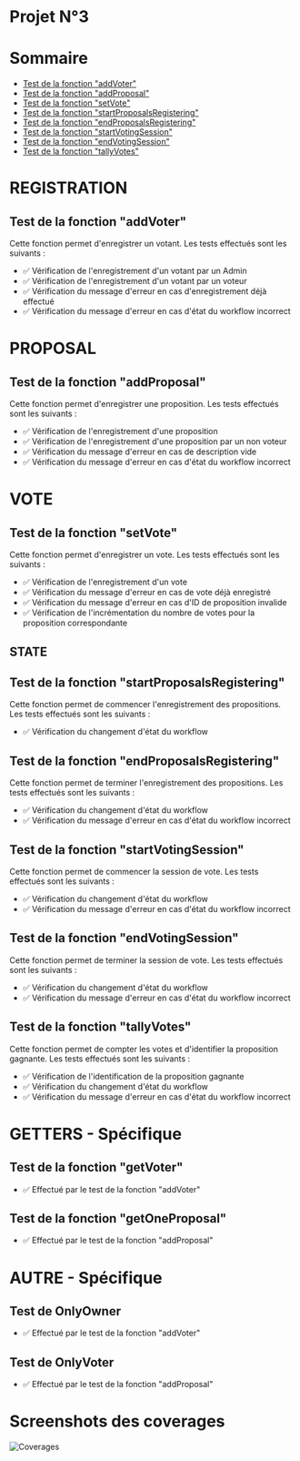 # Projet N°3

# Sommaire
- [Test de la fonction "addVoter"](#test-de-la-fonction-addvoter)
- [Test de la fonction "addProposal"](#test-de-la-fonction-addproposal)
- [Test de la fonction "setVote"](#test-de-la-fonction-setvote)
- [Test de la fonction "startProposalsRegistering"](#test-de-la-fonction-startproposalsregistering)
- [Test de la fonction "endProposalsRegistering"](#test-de-la-fonction-endproposalsregistering)
- [Test de la fonction "startVotingSession"](#test-de-la-fonction-startvotingsession)
- [Test de la fonction "endVotingSession"](#test-de-la-fonction-endvotingsession)
- [Test de la fonction "tallyVotes"](#test-de-la-fonction-tallyvotes)

# REGISTRATION
## Test de la fonction "addVoter"

Cette fonction permet d'enregistrer un votant. Les tests effectués sont les suivants :

- :white_check_mark: Vérification de l'enregistrement d'un votant par un Admin
- :white_check_mark: Vérification de l'enregistrement d'un votant par un voteur
- :white_check_mark: Vérification du message d'erreur en cas d'enregistrement déjà effectué
- :white_check_mark: Vérification du message d'erreur en cas d'état du workflow incorrect

# PROPOSAL
## Test de la fonction "addProposal"

Cette fonction permet d'enregistrer une proposition. Les tests effectués sont les suivants :

- :white_check_mark: Vérification de l'enregistrement d'une proposition
- :white_check_mark: Vérification de l'enregistrement d'une proposition par un non voteur
- :white_check_mark: Vérification du message d'erreur en cas de description vide
- :white_check_mark: Vérification du message d'erreur en cas d'état du workflow incorrect

# VOTE
## Test de la fonction "setVote"

Cette fonction permet d'enregistrer un vote. Les tests effectués sont les suivants :

- :white_check_mark: Vérification de l'enregistrement d'un vote
- :white_check_mark: Vérification du message d'erreur en cas de vote déjà enregistré
- :white_check_mark: Vérification du message d'erreur en cas d'ID de proposition invalide
- :white_check_mark: Vérification de l'incrémentation du nombre de votes pour la proposition correspondante

## STATE
## Test de la fonction "startProposalsRegistering"

Cette fonction permet de commencer l'enregistrement des propositions. Les tests effectués sont les suivants :

- :white_check_mark: Vérification du changement d'état du workflow

## Test de la fonction "endProposalsRegistering"

Cette fonction permet de terminer l'enregistrement des propositions. Les tests effectués sont les suivants :

- :white_check_mark: Vérification du changement d'état du workflow
- :white_check_mark: Vérification du message d'erreur en cas d'état du workflow incorrect

## Test de la fonction "startVotingSession"

Cette fonction permet de commencer la session de vote. Les tests effectués sont les suivants :

- :white_check_mark: Vérification du changement d'état du workflow
- :white_check_mark: Vérification du message d'erreur en cas d'état du workflow incorrect

## Test de la fonction "endVotingSession"

Cette fonction permet de terminer la session de vote. Les tests effectués sont les suivants :

- :white_check_mark: Vérification du changement d'état du workflow
- :white_check_mark: Vérification du message d'erreur en cas d'état du workflow incorrect

## Test de la fonction "tallyVotes"

Cette fonction permet de compter les votes et d'identifier la proposition gagnante. Les tests effectués sont les suivants :

- :white_check_mark: Vérification de l'identification de la proposition gagnante
- :white_check_mark: Vérification du changement d'état du workflow
- :white_check_mark: Vérification du message d'erreur en cas d'état du workflow incorrect


# GETTERS - Spécifique
## Test de la fonction "getVoter"
- :white_check_mark: Effectué par le test de la fonction "addVoter"

## Test de la fonction "getOneProposal"
- :white_check_mark: Effectué par le test de la fonction "addProposal"

# AUTRE - Spécifique
## Test de OnlyOwner
- :white_check_mark: Effectué par le test de la fonction "addVoter"

## Test de OnlyVoter
- :white_check_mark: Effectué par le test de la fonction "addProposal"

# Screenshots des coverages
![Coverages](/assets/ScreenShots.png)
